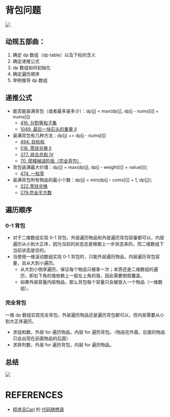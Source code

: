 # 背包问题
![](https://img-blog.csdnimg.cn/20210117171307407.png)

## 动规五部曲：
1. 确定 dp 数组（dp table）以及下标的含义
2. 确定递推公式
3. dp 数组如何初始化
4. 确定遍历顺序
5. 举例推导 dp 数组

## 递推公式
- 能否能装满背包（或者最多装多少）：dp[j] = max(dp[j], dp[j - nums[i]] + nums[i])
   - [416. 分割等和子集](https://leetcode.cn/problems/partition-equal-subset-sum/)
   - [1049. 最后一块石头的重量 II](https://leetcode.cn/problems/last-stone-weight-ii/)
- 装满背包有几种方法：dp[j] += dp[j - nums[i]] 
   - [494. 目标和](https://leetcode.cn/problems/target-sum/)
   - [518. 零钱兑换 II](https://leetcode.cn/problems/coin-change-2/)
   - [377. 组合总和 Ⅳ](https://leetcode.cn/problems/combination-sum-iv/)
   - [70. 爬楼梯进阶版（完全背包）](https://programmercarl.com/0070.%E7%88%AC%E6%A5%BC%E6%A2%AF%E5%AE%8C%E5%85%A8%E8%83%8C%E5%8C%85%E7%89%88%E6%9C%AC.html)
- 背包装满最大价值：dp[j] = max(dp[j], dp[j - weight[i]] + value[i]); 
   - [474. 一和零](https://leetcode.cn/problems/ones-and-zeroes/)
- 装满背包所有物品的最小个数：dp[j] = min(dp[j - coins[i]] + 1, dp[j]);
   - [322.零钱兑换](https://programmercarl.com/0322.%E9%9B%B6%E9%92%B1%E5%85%91%E6%8D%A2.html)
   - [279.完全平方数](https://programmercarl.com/0279.%E5%AE%8C%E5%85%A8%E5%B9%B3%E6%96%B9%E6%95%B0.html)

## 遍历顺序
### 0-1 背包
- 对于二维数组实现 0-1 背包，外层遍历物品和外层遍历背包容量都可以，内层遍历从小到大正序，因为当前的状态总是根据上一步状态来的，而二维数组下当前状态是空的。
- 当使用一维滚动数组实现 0-1 背包时，只能外层遍历物品，内层遍历背包容量，且从大到小遍历。
   - 从大到小倒序遍历，保证每个物品只被拿一次；本质还是二维数组的遍历，即右下角的值依赖上一层左上角的值，因此需要倒叙覆盖。
   - 如果外层容量内层物品，那么背包每个容量只会被放入一个物品（一维数组）。

### 完全背包
一维 dp 数组实现完全背包，外层遍历物品还是遍历背包都可以，但内层需要从小到大正序遍历。
- 求组和数，外层 for 遍历物品，内层 for 遍历背包。（物品在外面，后面的物品只会出现在前面物品的后面）
- 求排列数，外层 for 遍历背包，内层 for 遍历物品。

## 总结
![](https://code-thinking-1253855093.file.myqcloud.com/pics/%E8%83%8C%E5%8C%85%E9%97%AE%E9%A2%981.jpeg)


# REFERENCES
- [程序员Carl](https://github.com/youngyangyang04) 的 [代码随想录](https://www.programmercarl.com/)